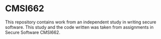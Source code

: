 # CMSI662
This repository contains work from an independent study in writing secure software. This study and the code written was taken from assignments in Secure Software CMSI662.
